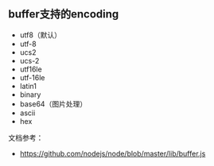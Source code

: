 ## buffer支持的encoding

- utf8（默认）
- utf-8
- ucs2
- ucs-2
- utf16le
- utf-16le
- latin1
- binary
- base64（图片处理）
- ascii
- hex

文档参考：
- https://github.com/nodejs/node/blob/master/lib/buffer.js
